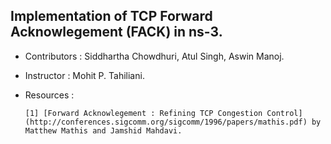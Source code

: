 ## Implementation of TCP Forward Acknowlegement (FACK) in ns-3.

+ Contributors : Siddhartha Chowdhuri, Atul Singh, Aswin Manoj.
+ Instructor   : Mohit P. Tahiliani.
+ Resources    :

      [1] [Forward Acknowlegement : Refining TCP Congestion Control]
      (http://conferences.sigcomm.org/sigcomm/1996/papers/mathis.pdf) by Matthew Mathis and Jamshid Mahdavi.
